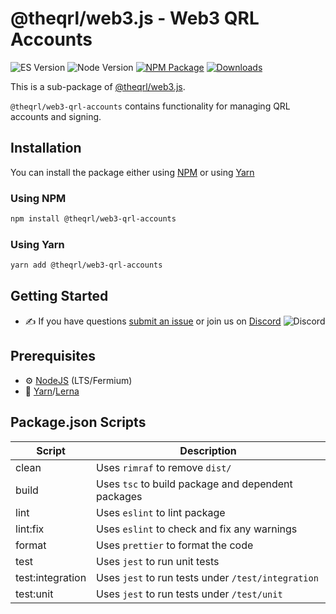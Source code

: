 # @theqrl/web3.js - Web3 QRL Accounts

![ES Version](https://img.shields.io/badge/ES-2020-yellow)
![Node Version](https://img.shields.io/badge/node-18.x-green)
[![NPM Package](https://img.shields.io/npm/v/@theqrl/web3-qrl-accounts)](https://www.npmjs.com/package/@theqrl/web3-qrl-accounts)
[![Downloads](https://img.shields.io/npm/dm/@theqrl/web3-qrl-accounts)](https://www.npmjs.com/package/@theqrl/web3-qrl-accounts)

This is a sub-package of [@theqrl/web3.js](https://github.com/theqrl/web3.js).

`@theqrl/web3-qrl-accounts` contains functionality for managing QRL accounts and signing.

## Installation

You can install the package either using [NPM](https://www.npmjs.com/package/@theqrl/web3-qrl-accounts) or using [Yarn](https://yarnpkg.com/package/@theqrl/web3-qrl-accounts)

### Using NPM

```bash
npm install @theqrl/web3-qrl-accounts
```

### Using Yarn

```bash
yarn add @theqrl/web3-qrl-accounts
```

## Getting Started

-   :writing_hand: If you have questions [submit an issue](https://github.com/theqrl/web3.js/issues/new) or join us on [Discord](https://theqrl.org/discord)
    ![Discord](https://img.shields.io/discord/357604137204056065.svg?label=Discord&logo=discord)

## Prerequisites

-   :gear: [NodeJS](https://nodejs.org/) (LTS/Fermium)
-   :toolbox: [Yarn](https://yarnpkg.com/)/[Lerna](https://lerna.js.org/)

## Package.json Scripts

| Script           | Description                                        |
| ---------------- | -------------------------------------------------- |
| clean            | Uses `rimraf` to remove `dist/`                    |
| build            | Uses `tsc` to build package and dependent packages |
| lint             | Uses `eslint` to lint package                      |
| lint:fix         | Uses `eslint` to check and fix any warnings        |
| format           | Uses `prettier` to format the code                 |
| test             | Uses `jest` to run unit tests                      |
| test:integration | Uses `jest` to run tests under `/test/integration` |
| test:unit        | Uses `jest` to run tests under `/test/unit`        |

[docs]: https://docs.theqrl.org/
[repo]: https://github.com/theqrl/web3.js/tree/main/packages/web3-qrl-accounts
[npm-image]: https://img.shields.io/github/package-json/v/theqrl/web3.js/main?filename=packages%2Fweb3-qrl-accounts%2Fpackage.json
[npm-url]: https://npmjs.org/package/@theqrl/web3-qrl-accounts
[downloads-image]: https://img.shields.io/npm/dm/@theqrl/web3-qrl-accounts?label=npm%20downloads

